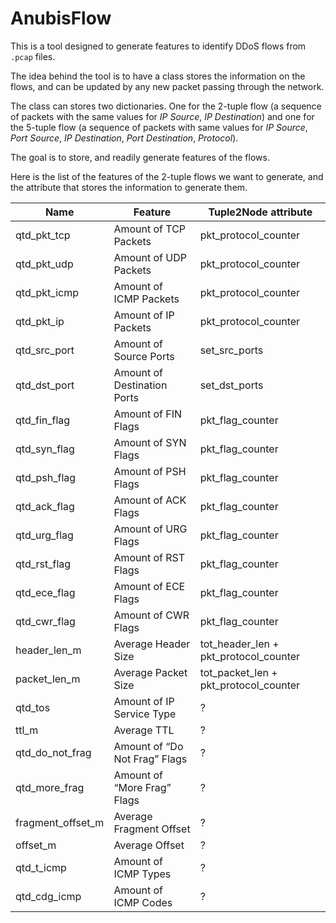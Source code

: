 # AnubisFlow

This is a tool designed to generate features to identify DDoS flows from `.pcap` files.

The idea behind the tool is to have a class stores the information on the flows, and can be updated by any new packet passing through the network.

The class can stores two dictionaries. One for the 2-tuple flow (a sequence of packets with the same values for _IP Source_, _IP Destination_) and one for the 5-tuple flow (a sequence of packets with same values for _IP Source_, _Port Source_, _IP Destination_, _Port Destination_, _Protocol_).

The goal is to store, and readily generate features of the flows.

Here is the list of the features of the 2-tuple flows we want to generate, and the attribute that stores the information to generate them.

| Name | Feature | Tuple2Node attribute |
| ---- | ------- | -------------------- |
| qtd_pkt_tcp | Amount of TCP Packets | pkt_protocol_counter |
| qtd_pkt_udp | Amount of UDP Packets | pkt_protocol_counter |
| qtd_pkt_icmp | Amount of ICMP Packets | pkt_protocol_counter |
| qtd_pkt_ip | Amount of IP Packets | pkt_protocol_counter |
| qtd_src_port | Amount of Source Ports | set_src_ports |
| qtd_dst_port | Amount of Destination Ports | set_dst_ports |
| qtd_fin_flag | Amount of FIN Flags | pkt_flag_counter |
| qtd_syn_flag | Amount of SYN Flags | pkt_flag_counter |
| qtd_psh_flag | Amount of PSH Flags | pkt_flag_counter |
| qtd_ack_flag | Amount of ACK Flags | pkt_flag_counter |
| qtd_urg_flag | Amount of URG Flags | pkt_flag_counter |
| qtd_rst_flag | Amount of RST Flags | pkt_flag_counter |
| qtd_ece_flag | Amount of ECE Flags | pkt_flag_counter |
| qtd_cwr_flag | Amount of CWR Flags | pkt_flag_counter |
| header_len_m | Average Header Size | tot_header_len + pkt_protocol_counter |
| packet_len_m | Average Packet Size | tot_packet_len + pkt_protocol_counter |
| qtd_tos | Amount of IP Service Type | ? |
| ttl_m | Average TTL | ? |
| qtd_do_not_frag | Amount of “Do Not Frag” Flags | ? |
| qtd_more_frag | Amount of “More Frag” Flags | ? |
| fragment_offset_m | Average Fragment Offset | ? |
| offset_m | Average Offset | ? |
| qtd_t_icmp | Amount of ICMP Types | ? |
| qtd_cdg_icmp | Amount of ICMP Codes | ? |
